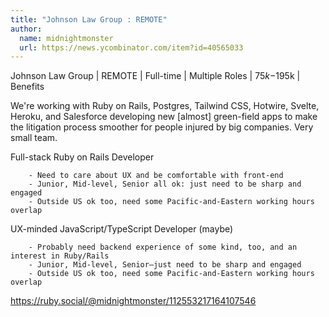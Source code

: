 ```yaml
---
title: "Johnson Law Group : REMOTE"
author:
  name: midnightmonster
  url: https://news.ycombinator.com/item?id=40565033
---
```

Johnson Law Group | REMOTE | Full-time | Multiple Roles | $75k-$195k | Benefits

We&#x27;re working with Ruby on Rails, Postgres, Tailwind CSS, Hotwire, Svelte, Heroku, and Salesforce developing new [almost] green-field apps to make the litigation process smoother for people injured by big companies. Very small team.

Full-stack Ruby on Rails Developer

<pre><code>    - Need to care about UX and be comfortable with front-end
    - Junior, Mid-level, Senior all ok: just need to be sharp and engaged
    - Outside US ok too, need some Pacific-and-Eastern working hours overlap
</code></pre>
UX-minded JavaScript&#x2F;TypeScript Developer (maybe)

<pre><code>    - Probably need backend experience of some kind, too, and an interest in Ruby&#x2F;Rails
    - Junior, Mid-level, Senior—just need to be sharp and engaged
    - Outside US ok too, need some Pacific-and-Eastern working hours overlap
</code></pre>
<a href="https:&#x2F;&#x2F;ruby.social&#x2F;@midnightmonster&#x2F;112553217164107546" rel="nofollow">https:&#x2F;&#x2F;ruby.social&#x2F;@midnightmonster&#x2F;112553217164107546</a>
